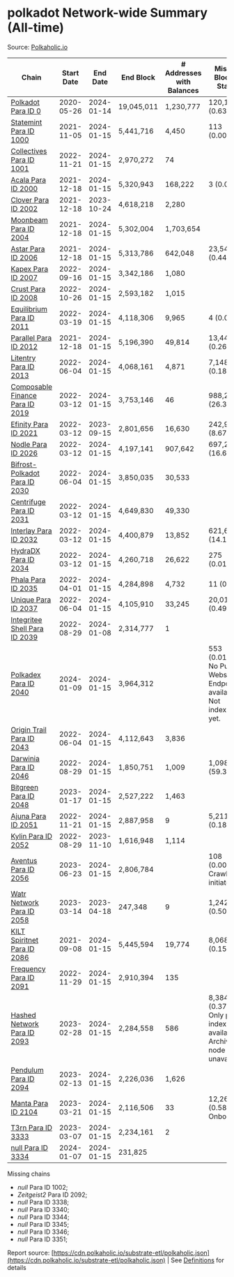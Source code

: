 # polkadot Network-wide Summary (All-time)

Source: [Polkaholic.io](https://polkaholic.io)


| Chain            | Start Date | End Date | End Block | # Addresses with Balances | Missing Blocks / Status |
| ---------------- | ---------- | ---------| --------- | ------------------------- | ----------------------- |
| [Polkadot Para ID 0](/polkadot/0-polkadot) | 2020-05-26 | 2024-01-14 | 19,045,011 |  1,230,777 | 120,108 (0.63%)  |
| [Statemint Para ID 1000](/polkadot/1000-statemint) | 2021-11-05 | 2024-01-15 | 5,441,716 |  4,450 | 113 (0.00%)  |
| [Collectives Para ID 1001](/polkadot/1001-collectives) | 2022-11-21 | 2024-01-15 | 2,970,272 |  74 |    |
| [Acala Para ID 2000](/polkadot/2000-acala) | 2021-12-18 | 2024-01-15 | 5,320,943 |  168,222 | 3 (0.00%)  |
| [Clover Para ID 2002](/polkadot/2002-clover) | 2021-12-18 | 2023-10-24 | 4,618,218 |  2,280 |    |
| [Moonbeam Para ID 2004](/polkadot/2004-moonbeam) | 2021-12-18 | 2024-01-15 | 5,302,004 |  1,703,654 |    |
| [Astar Para ID 2006](/polkadot/2006-astar) | 2021-12-18 | 2024-01-15 | 5,313,786 |  642,048 | 23,540 (0.44%)  |
| [Kapex Para ID 2007](/polkadot/2007-kapex) | 2022-09-16 | 2024-01-15 | 3,342,186 |  1,080 |    |
| [Crust Para ID 2008](/polkadot/2008-crust) | 2022-10-26 | 2024-01-15 | 2,593,182 |  1,015 |    |
| [Equilibrium Para ID 2011](/polkadot/2011-equilibrium) | 2022-03-19 | 2024-01-15 | 4,118,306 |  9,965 | 4 (0.00%)  |
| [Parallel Para ID 2012](/polkadot/2012-parallel) | 2021-12-18 | 2024-01-15 | 5,196,390 |  49,814 | 13,441 (0.26%)  |
| [Litentry Para ID 2013](/polkadot/2013-litentry) | 2022-06-04 | 2024-01-15 | 4,068,161 |  4,871 | 7,148 (0.18%)  |
| [Composable Finance Para ID 2019](/polkadot/2019-composable) | 2022-03-12 | 2024-01-15 | 3,753,146 |  46 | 988,228 (26.33%)  |
| [Efinity Para ID 2021](/polkadot/2021-efinity) | 2022-03-12 | 2023-09-15 | 2,801,656 |  16,630 | 242,949 (8.67%)  |
| [Nodle Para ID 2026](/polkadot/2026-nodle) | 2022-03-12 | 2024-01-15 | 4,197,141 |  907,642 | 697,249 (16.61%)  |
| [Bifrost-Polkadot Para ID 2030](/polkadot/2030-bifrost-dot) | 2022-06-04 | 2024-01-15 | 3,850,035 |  30,533 |    |
| [Centrifuge Para ID 2031](/polkadot/2031-centrifuge) | 2022-03-12 | 2024-01-15 | 4,649,830 |  49,330 |    |
| [Interlay Para ID 2032](/polkadot/2032-interlay) | 2022-03-12 | 2024-01-15 | 4,400,879 |  13,852 | 621,626 (14.13%)  |
| [HydraDX Para ID 2034](/polkadot/2034-hydradx) | 2022-03-12 | 2024-01-15 | 4,260,718 |  26,622 | 275 (0.01%)  |
| [Phala Para ID 2035](/polkadot/2035-phala) | 2022-04-01 | 2024-01-15 | 4,284,898 |  4,732 | 11 (0.00%)  |
| [Unique Para ID 2037](/polkadot/2037-unique) | 2022-06-04 | 2024-01-15 | 4,105,910 |  33,245 | 20,019 (0.49%)  |
| [Integritee Shell Para ID 2039](/polkadot/2039-integritee-shell) | 2022-08-29 | 2024-01-08 | 2,314,777 |  1 |    |
| [Polkadex Para ID 2040](/polkadot/2040-polkadex) | 2024-01-09 | 2024-01-15 | 3,964,312 |   | 553 (0.01%) No Public Websocket Endpoint available: Not indexing yet. |
| [Origin Trail Para ID 2043](/polkadot/2043-origintrail) | 2022-06-04 | 2024-01-15 | 4,112,643 |  3,836 |    |
| [Darwinia Para ID 2046](/polkadot/2046-darwinia) | 2022-08-29 | 2024-01-15 | 1,850,751 |  1,009 | 1,098,047 (59.33%)  |
| [Bitgreen Para ID 2048](/polkadot/2048-bitgreen) | 2023-01-17 | 2024-01-15 | 2,527,222 |  1,463 |    |
| [Ajuna Para ID 2051](/polkadot/2051-ajuna) | 2022-11-21 | 2024-01-15 | 2,887,958 |  9 | 5,211 (0.18%)  |
| [Kylin Para ID 2052](/polkadot/2052-kylin) | 2022-08-29 | 2023-11-10 | 1,616,948 |  1,114 |    |
| [Aventus Para ID 2056](/polkadot/2056-aventus) | 2023-06-23 | 2024-01-15 | 2,806,784 |   | 108 (0.00%) Crawling initiated |
| [Watr Network Para ID 2058](/polkadot/2058-watr) | 2023-03-14 | 2023-04-18 | 247,348 |  9 | 1,242 (0.50%)  |
| [KILT Spiritnet Para ID 2086](/polkadot/2086-kilt) | 2021-09-08 | 2024-01-15 | 5,445,594 |  19,774 | 8,068 (0.15%)  |
| [Frequency Para ID 2091](/polkadot/2091-frequency) | 2022-11-29 | 2024-01-15 | 2,910,394 |  135 |    |
| [Hashed Network Para ID 2093](/polkadot/2093-hashed) | 2023-02-28 | 2024-01-15 | 2,284,558 |  586 | 8,384 (0.37%) Only partial index available: Archive node unavailable |
| [Pendulum Para ID 2094](/polkadot/2094-pendulum) | 2023-02-13 | 2024-01-15 | 2,226,036 |  1,626 |    |
| [Manta Para ID 2104](/polkadot/2104-manta) | 2023-03-21 | 2024-01-15 | 2,116,506 |  33 | 12,262 (0.58%) Onboarding |
| [T3rn Para ID 3333](/polkadot/3333-t3rn) | 2023-03-07 | 2024-01-15 | 2,234,161 |  2 |    |
| [null Para ID 3334](/polkadot/3334-polkadot-onboarding-3334) | 2024-01-07 | 2024-01-15 | 231,825 |   |    |

Missing chains


* *null* Para ID 1002; 
* *Zeitgeist2* Para ID 2092; 
* *null* Para ID 3338; 
* *null* Para ID 3340; 
* *null* Para ID 3344; 
* *null* Para ID 3345; 
* *null* Para ID 3346; 
* *null* Para ID 3351; 

Report source: [https://cdn.polkaholic.io/substrate-etl/polkaholic.json](https://cdn.polkaholic.io/substrate-etl/polkaholic.json) | See [Definitions](/DEFINITIONS.md) for details
